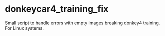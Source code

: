 # donkeycar4_training_fix
Small script to handle errors with empty images breaking donkey4 training. For Linux systems.
